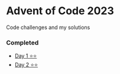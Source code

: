 # Advent of Code 2023

Code challenges and my solutions

### Completed

- [Day 1 ⭐️⭐️](/day-1/)
- [Day 2 ⭐️⭐️](/day-2/)
